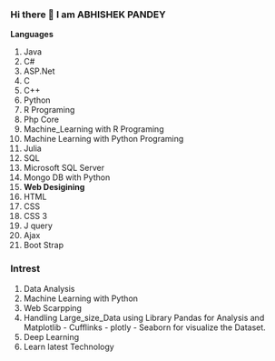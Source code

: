 ### Hi there 👋 I am ABHISHEK PANDEY 
__Languages__
1. Java
2. C#
3. ASP.Net
4. C
5. C++
6. Python 
7. R Programing
8. Php Core 
9. Machine_Learning with R Programing 
10. Machine Learning with Python Programing 
11. Julia 
12. SQL
13. Microsoft SQL Server 
14. Mongo DB with Python 
15. __Web Desigining__
  1. HTML
  2. CSS
  3. CSS 3
  4. J query 
  5. Ajax
  6. Boot Strap 
 
### Intrest 
1. Data Analysis
2. Machine Learning with Python 
3. Web Scarpping 
4. Handling Large_size_Data using Library Pandas for Analysis and  Matplotlib - Cufflinks - plotly - Seaborn for visualize the Dataset.
5. Deep Learning 
6. Learn latest Technology 


<!--
**abhi07898/abhi07898** is a ✨ _special_ ✨ repository because its `README.md` (this file) appears on your GitHub profile.

Here are some ideas to get you started:

- 🔭 I’m currently working on ...
- 🌱 I’m currently learning ...
- 👯 I’m looking to collaborate on ...
- 🤔 I’m looking for help with ...
- 💬 Ask me about ...
- 📫 How to reach me: ...
- 😄 Pronouns: ...
- ⚡ Fun fact: ...
-->
